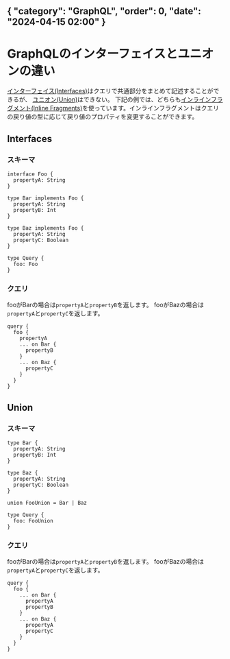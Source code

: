 { "category": "GraphQL",  "order": 0, "date": "2024-04-15 02:00" }
---
# GraphQLのインターフェイスとユニオンの違い

[インターフェイス(Interfaces)](https://graphql.org/learn/schema/#interfaces)はクエリで共通部分をまとめて記述することができるが、
[ユニオン(Union)](https://graphql.org/learn/schema/#union-types)はできない。
下記の例では、どちらも[インラインフラグメント(Inline Fragments)](https://graphql.org/learn/queries/#inline-fragments)を使っています。インラインフラグメントはクエリの戻り値の型に応じて戻り値のプロパティを変更することができます。

## Interfaces

### スキーマ

```
interface Foo {
  propertyA: String
}

type Bar implements Foo {
  propertyA: String
  propertyB: Int
}

type Baz implements Foo {
  propertyA: String
  propertyC: Boolean
}

type Query {
  foo: Foo
}
```

### クエリ

fooがBarの場合は`propertyA`と`propertyB`を返します。
fooがBazの場合は`propertyA`と`propertyC`を返します。

```
query {
  foo {
    propertyA
    ... on Bar {
      propertyB
    }
    ... on Baz {
      propertyC
    }
  }
}
```

## Union

### スキーマ

```
type Bar {
  propertyA: String
  propertyB: Int
}

type Baz {
  propertyA: String
  propertyC: Boolean
}

union FooUnion = Bar | Baz

type Query {
  foo: FooUnion
}
```

### クエリ

fooがBarの場合は`propertyA`と`propertyB`を返します。
fooがBazの場合は`propertyA`と`propertyC`を返します。

```
query {
  foo {
    ... on Bar {
      propertyA
      propertyB
    }
    ... on Baz {
      propertyA
      propertyC
    }
  }
}
```